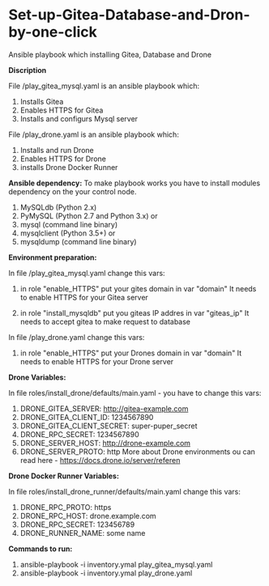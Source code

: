 # Set-up-Gitea-Database-and-Dron-by-one-click
Ansible playbook which installing Gitea, Database and Drone 

**Discription**

File /play_gitea_mysql.yaml is an ansible playbook which:
1) Installs Gitea 
2) Enables HTTPS for Gitea
3) Installs and configurs Mysql server 

File /play_drone.yaml is an ansible playbook which:
1) Installs and run Drone
2) Enables HTTPS for Drone
3) installs Drone Docker Runner 


**Ansible dependency:**
To make playbook works you have to install modules dependency on the your control node.
1) MySQLdb (Python 2.x)
2) PyMySQL (Python 2.7 and Python 3.x) or
3) mysql (command line binary)
4) mysqlclient (Python 3.5+) or
5) mysqldump (command line binary)


**Environment preparation:**

In file /play_gitea_mysql.yaml change this vars:

1) in role "enable_HTTPS" put your gites domain in var "domain" 
It needs to enable HTTPS for your Gitea server 

2) in role "install_mysqldb" put you giteas IP addres in var "giteas_ip" 
It needs to accept gitea to make request to database

In file /play_drone.yaml change this vars: 

1) in role "enable_HTTPS" put your Drones domain in var "domain" 
It needs to enable HTTPS for your Drone server

**Drone Variables:**

In file roles/install_drone/defaults/main.yaml - you have to change this vars:

1) DRONE_GITEA_SERVER: http://gitea-example.com
2) DRONE_GITEA_CLIENT_ID: 1234567890
3) DRONE_GITEA_CLIENT_SECRET: super-puper_secret
4) DRONE_RPC_SECRET: 1234567890
5) DRONE_SERVER_HOST: http://drone-example.com
6) DRONE_SERVER_PROTO: http
More about Drone environments ou can read here - https://docs.drone.io/server/referen

**Drone Docker Runner Variables:**

In file roles/install_drone_runner/defaults/main.yaml change this vars:

1) DRONE_RPC_PROTO: https
2) DRONE_RPC_HOST: drone.example.com
3) DRONE_RPC_SECRET: 123456789
4) DRONE_RUNNER_NAME: some name

**Commands to run:**
1) ansible-playbook -i inventory.ymal play_gitea_mysql.yaml
2) ansible-playbook -i inventory.ymal play_drone.yaml
